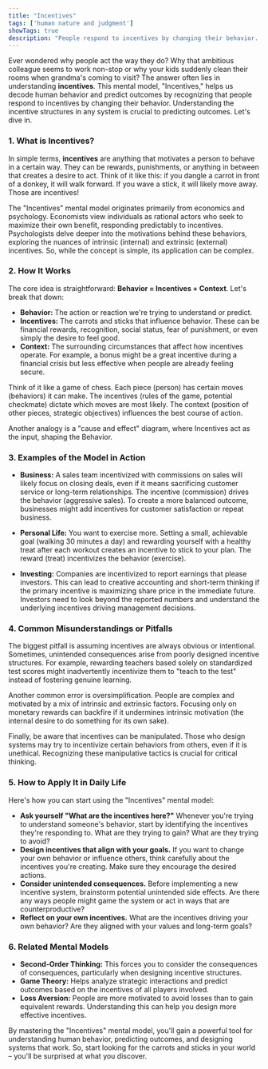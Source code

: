 ```yaml
---
title: "Incentives"
tags: ['human nature and judgment']
showTags: true
description: "People respond to incentives by changing their behavior. Understanding the incentive structures in any system is crucial to predicting outcomes."
---
```



Ever wondered why people act the way they do? Why that ambitious colleague seems to work non-stop or why your kids suddenly clean their rooms when grandma's coming to visit? The answer often lies in understanding **incentives**. This mental model, "Incentives," helps us decode human behavior and predict outcomes by recognizing that people respond to incentives by changing their behavior. Understanding the incentive structures in any system is crucial to predicting outcomes. Let's dive in.

### 1. What is Incentives?

In simple terms, **incentives** are anything that motivates a person to behave in a certain way. They can be rewards, punishments, or anything in between that creates a desire to act. Think of it like this: if you dangle a carrot in front of a donkey, it will walk forward. If you wave a stick, it will likely move away. Those are incentives!

The "Incentives" mental model originates primarily from economics and psychology. Economists view individuals as rational actors who seek to maximize their own benefit, responding predictably to incentives. Psychologists delve deeper into the motivations behind these behaviors, exploring the nuances of intrinsic (internal) and extrinsic (external) incentives. So, while the concept is simple, its application can be complex.

### 2. How It Works

The core idea is straightforward: **Behavior = Incentives + Context**. Let's break that down:

*   **Behavior:** The action or reaction we're trying to understand or predict.
*   **Incentives:** The carrots and sticks that influence behavior. These can be financial rewards, recognition, social status, fear of punishment, or even simply the desire to feel good.
*   **Context:** The surrounding circumstances that affect how incentives operate. For example, a bonus might be a great incentive during a financial crisis but less effective when people are already feeling secure.

Think of it like a game of chess. Each piece (person) has certain moves (behaviors) it can make. The incentives (rules of the game, potential checkmate) dictate which moves are most likely. The context (position of other pieces, strategic objectives) influences the best course of action.

Another analogy is a "cause and effect" diagram, where Incentives act as the input, shaping the Behavior.

### 3. Examples of the Model in Action

*   **Business:** A sales team incentivized with commissions on sales will likely focus on closing deals, even if it means sacrificing customer service or long-term relationships. The incentive (commission) drives the behavior (aggressive sales). To create a more balanced outcome, businesses might add incentives for customer satisfaction or repeat business.

*   **Personal Life:** You want to exercise more. Setting a small, achievable goal (walking 30 minutes a day) and rewarding yourself with a healthy treat after each workout creates an incentive to stick to your plan. The reward (treat) incentivizes the behavior (exercise).

*   **Investing:** Companies are incentivized to report earnings that please investors. This can lead to creative accounting and short-term thinking if the primary incentive is maximizing share price in the immediate future. Investors need to look beyond the reported numbers and understand the underlying incentives driving management decisions.

### 4. Common Misunderstandings or Pitfalls

The biggest pitfall is assuming incentives are always obvious or intentional. Sometimes, unintended consequences arise from poorly designed incentive structures. For example, rewarding teachers based solely on standardized test scores might inadvertently incentivize them to "teach to the test" instead of fostering genuine learning.

Another common error is oversimplification. People are complex and motivated by a mix of intrinsic and extrinsic factors. Focusing only on monetary rewards can backfire if it undermines intrinsic motivation (the internal desire to do something for its own sake).

Finally, be aware that incentives can be manipulated. Those who design systems may try to incentivize certain behaviors from others, even if it is unethical. Recognizing these manipulative tactics is crucial for critical thinking.

### 5. How to Apply It in Daily Life

Here's how you can start using the "Incentives" mental model:

*   **Ask yourself "What are the incentives here?"** Whenever you're trying to understand someone's behavior, start by identifying the incentives they're responding to. What are they trying to gain? What are they trying to avoid?
*   **Design incentives that align with your goals.** If you want to change your own behavior or influence others, think carefully about the incentives you're creating. Make sure they encourage the desired actions.
*   **Consider unintended consequences.** Before implementing a new incentive system, brainstorm potential unintended side effects. Are there any ways people might game the system or act in ways that are counterproductive?
*   **Reflect on your own incentives.** What are the incentives driving your own behavior? Are they aligned with your values and long-term goals?

### 6. Related Mental Models

*   **Second-Order Thinking:** This forces you to consider the consequences of consequences, particularly when designing incentive structures.
*   **Game Theory:** Helps analyze strategic interactions and predict outcomes based on the incentives of all players involved.
*   **Loss Aversion:** People are more motivated to avoid losses than to gain equivalent rewards. Understanding this can help you design more effective incentives.

By mastering the "Incentives" mental model, you'll gain a powerful tool for understanding human behavior, predicting outcomes, and designing systems that work. So, start looking for the carrots and sticks in your world – you'll be surprised at what you discover.


